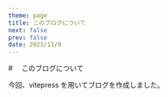 ```yaml
---
theme: page
title: このブログについて
next: false
prev: false
date: 2023/11/9
---
```


#　 このブログについて

今回、vitepress を用いてブログを作成しました。
